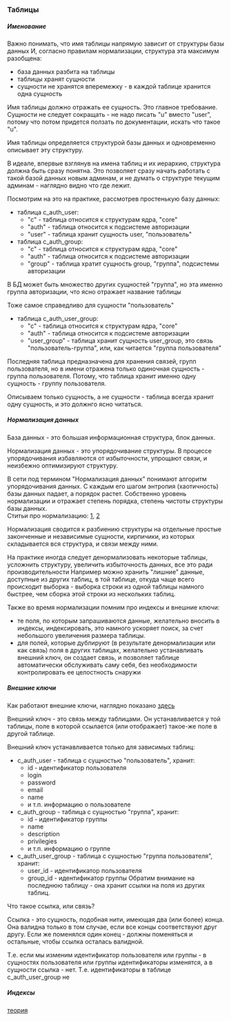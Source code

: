 ### Таблицы
##### Именование
Важно понимать, что имя таблицы напрямую зависит от структуры базы данных
И, согласно правилам нормализации, структура эта максимум разобщена:
* база данных разбита на таблицы
* таблицы хранят сущности
* сущности не хранятся вперемежку - в каждой таблице хранится одна сущность

Имя таблицы должно отражать ее сущность. Это главное требование.
Сущности не следует сокращать - не надо писать "u" вместо "user", потому что потом придется ползать по документации, искать что такое "u".

Имя таблицы определяется структурой базы данных и одновременно описывает эту структуру.

В идеале, впервые взглянув на имена таблиц и их иерархию, структура должна быть сразу понятна.
Это позволяет сразу начать работать с такой базой данных новым админам,
и не думать о структуре текущим админам - наглядно видно что где лежит.

Посмотрим на это на практике, рассмотрев простенькую базу данных:
* таблица c_auth_user:
  * "c" - таблица относится к структурам ядра, "core"
  * "auth" - таблица относится к подсистеме авторизации
  * "user" - таблица хранит сущность user, "пользователь"
* таблица c_auth_group:
  * "c" - таблица относится к структурам ядра, "core"
  * "auth" - таблица относится к подсистеме авторизации
  * "group" - таблица хратит сущность group, "группа", подсистемы авторизации 

В БД может быть множество других сущностей "группа", но эта именно группа авторизации, что ясно отражает название таблицы

Тоже самое справедливо для сущности "пользователь"

* таблица c_auth_user_group:
  * "c" - таблица относится к структурам ядра, "core"
  * "auth" - таблица относится к подсистеме авторизации
  * "user_group" - таблица хранит сущность user_group, это связь "пользователь-группа", или, как читается "группа пользователя"

Последняя таблица предназначена для хранения связей, групп пользователя, но в имени отражена только одиночная сущность - группа пользователя.
Потому, что таблица хранит именно одну сущность - группу пользователя.

Описываем только сущность, а не сущности - таблица всегда хранит одну сущность, и это должнго ясно читаться.


##### Нормализация данных
База данных - это большая информационная структура, блок данных.

Нормализация данных - это упорядочивание структуры.
В процессе упорядочивания избавляются от избыточности, упрощают связи, и неизбежно оптимизируют структуру.

В сети под термином "Нормализация данных" понимают алгоритм упорядочивания данных.
С каждым его шагом энтропия (хаотичность) базы данных падает, а порядок растет.
Собственно уровень нормализации и отражает степень порядка, степень чистоты структуры базы данных.
<br>Cтитьи про нормализацию: [1](https://habr.com/post/254773/), [2](https://www.wwwmaster.ru/13-internet-i-bazy-dannyh-chast-02-normalizaciya-bazy-dannyh)

Нормализация сводится к разбиению структуры на отдельные простые законченные и независимые сущности, кирпичики, из которых складывается вся структура, и связи между ними.

На практике иногда следует денормализовать некоторые таблицы, усложнить структуру, увеличить избыточность данных, все это ради производительности
Например можно хранить "лишние" данные, доступные из других таблиц, в той таблице, откуда чаще всего происходит выборка - выборка строки из одной таблицы намного быстрее, чем сборка этой строки из нескольких таблиц.

Также во время нормализации помним про индексы и внешние ключи:
* те поля, по которым запрашиваются данные, желательно вносить в индексы, индексировать, это намного ускоряет поиск, за счет небольшого увеличения размера таблицы.
* для полей, которые дублируют (в результате денормализации или как связь) поля в других таблицах, желательно устанавливать внешний ключ, он создает связь, и позволяет таблице автоматически обслуживать саму себя, без необходимости контролировать ее целостность снаружи

##### Внешние ключи

Как работают внешние ключи, наглядно показано [здесь](https://ru.wikipedia.org/wiki/Внешний_ключ)

Внешний ключ - это связь между таблицами. Он устанавливается у той таблицы, поле в которой ссылается (или отображает) такое-же поле в другой таблице.

Внешний ключ устанавливается только для зависимых таблиц:
* c_auth_user - таблица с сущностью "пользователь", хранит:
  * id - идентификатор пользователя
  * login
  * password
  * email
  * name
  * и т.п. информацию о пользователе
* c_auth_group - таблица с сущностью "группа", хранит:
  * id - идентификатор группы
  * name
  * description
  * privilegies
  * и т.п. информацию о группе
* c_auth_user_group - таблица с сущностью "группа пользователя", хранит:
  * user_id - идентификатор пользователя
  * group_id - идентификатор группы
Обратим внимание на последнюю таблицу - она хранит ссылки на поля из других таблиц.

Что такое ссылка, или связь?

Ссылка - это сущность, подобная нити, имеющая два (или более) конца.
Она валидна только в том случае, если все концы соответствуют друг другу.
Если же поменялся один конец - должны поменяться и остальные, чтобы ссылка осталась валидной.

Т.е. если мы изменим идентификатор пользователя или группы - в сущностях пользователя или группы идентификаторы изменятся, а в сущности ссылка - нет.
Т.е. идентификаторы в таблице c_auth_user_group не

##### Индексы

[теория](https://ruhighload.com/Индексы+в+mysql)